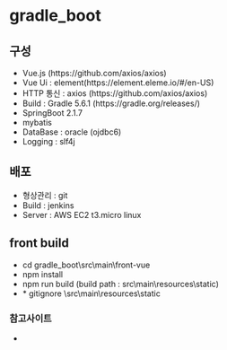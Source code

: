 # gradle_boot
<h2> 구성 </h2>
<ul>
  <li>Vue.js (https://github.com/axios/axios)</li>
  <li>Vue Ui : element(https://element.eleme.io/#/en-US)</li>
  <li>HTTP 통신 : axios (https://github.com/axios/axios)</li>
  <li>Build : Gradle 5.6.1 (https://gradle.org/releases/)</li>
  <li>SpringBoot 2.1.7</li>
  <li>mybatis</li>
  <li>DataBase : oracle (ojdbc6)</li>
  <li>Logging : slf4j</li>
</ul>

<h2> 배포 </h2>
<ul>
  <li>형상관리 : git</li>
  <li>Build : jenkins</li>
  <li>Server : AWS EC2 t3.micro linux</li>
</ul>


<h2> front build</h2>
<ul>
  <li>cd gradle_boot\src\main\front-vue</li>
  <li>npm install</li>
  <li>npm run build (build path : src\main\resources\static)</li>
  <li>* gitignore \src\main\resources\static</li>
</ul>


<h3>참고사이트</h3>
<ul>
  <li></li>
</ul>
